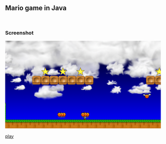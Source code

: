 <html>
<body>
<h2>Mario game in Java</h2>
<br>
<h3>Screenshot</h3>
<img src="https://github.com/amirnasri/Java_game/blob/master/Screenshot.png" alt="Screen Shot">

<a href="https://raw.githubusercontent.com/amirnasri/Java_game/master/JNLPExample.jnlp" download> play</a>
</body>
</html>
